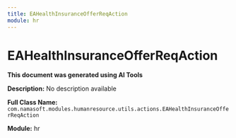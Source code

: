 ```yaml
---
title: EAHealthInsuranceOfferReqAction
module: hr
---
```



<div class='entity-flows'>

# EAHealthInsuranceOfferReqAction

**This document was generated using AI Tools**

**Description:** No description available

**Full Class Name:** `com.namasoft.modules.humanresource.utils.actions.EAHealthInsuranceOfferReqAction`

**Module:** hr


</div>

